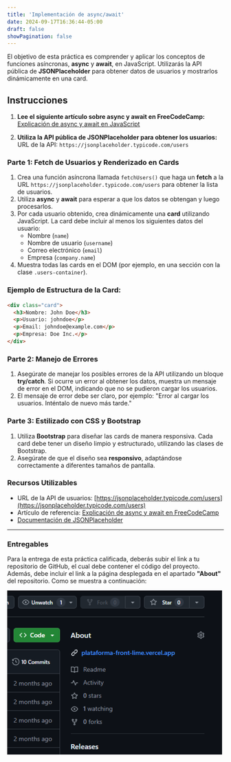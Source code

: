 ```yaml
---
title: 'Implementación de async/await'
date: 2024-09-17T16:36:44-05:00
draft: false
showPagination: false
---
```


El objetivo de esta práctica es comprender y aplicar los conceptos de funciones asíncronas, **async** y **await**, en JavaScript. Utilizarás la API pública de **JSONPlaceholder** para obtener datos de usuarios y mostrarlos dinámicamente en una card.

## Instrucciones

1. **Lee el siguiente artículo sobre async y await en FreeCodeCamp:**
   [Explicación de async y await en JavaScript](https://www.freecodecamp.org/espanol/news/explicando-async-y-await-en-javascript-con/)

2. **Utiliza la API pública de JSONPlaceholder para obtener los usuarios:**  
   URL de la API: `https://jsonplaceholder.typicode.com/users`

### Parte 1: Fetch de Usuarios y Renderizado en Cards

1. Crea una función asíncrona llamada `fetchUsers()` que haga un **fetch** a la URL `https://jsonplaceholder.typicode.com/users` para obtener la lista de usuarios.
2. Utiliza **async** y **await** para esperar a que los datos se obtengan y luego procesarlos.
3. Por cada usuario obtenido, crea dinámicamente una **card** utilizando JavaScript. La card debe incluir al menos los siguientes datos del usuario:
   - Nombre (`name`)
   - Nombre de usuario (`username`)
   - Correo electrónico (`email`)
   - Empresa (`company.name`)
4. Muestra todas las cards en el DOM (por ejemplo, en una sección con la clase `.users-container`).

### Ejemplo de Estructura de la Card:

```html
<div class="card">
  <h3>Nombre: John Doe</h3>
  <p>Usuario: johndoe</p>
  <p>Email: johndoe@example.com</p>
  <p>Empresa: Doe Inc.</p>
</div>
```

### Parte 2: Manejo de Errores

1. Asegúrate de manejar los posibles errores de la API utilizando un bloque **try/catch**. Si ocurre un error al obtener los datos, muestra un mensaje de error en el DOM, indicando que no se pudieron cargar los usuarios.
2. El mensaje de error debe ser claro, por ejemplo: "Error al cargar los usuarios. Inténtalo de nuevo más tarde."

### Parte 3: Estilizado con CSS y Bootstrap

1. Utiliza **Bootstrap** para diseñar las cards de manera responsiva. Cada card debe tener un diseño limpio y estructurado, utilizando las clases de Bootstrap.
2. Asegúrate de que el diseño sea **responsivo**, adaptándose correctamente a diferentes tamaños de pantalla.

### Recursos Utilizables

- URL de la API de usuarios: [https://jsonplaceholder.typicode.com/users](https://jsonplaceholder.typicode.com/users)
- Artículo de referencia: [Explicación de async y await en FreeCodeCamp](https://www.freecodecamp.org/espanol/news/explicando-async-y-await-en-javascript-con/)
- [Documentación de JSONPlaceholder](https://jsonplaceholder.typicode.com/)

---

### Entregables

Para la entrega de esta práctica calificada, deberás subir el link a tu repositorio de GitHub, el cual debe contener el código del proyecto. Además, debe incluir el link a la página desplegada en el apartado **"About"** del repositorio. Como se muestra a continuación:

<img src="image.png" alt="alt text" width="500px">
